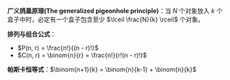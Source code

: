 **广义鸽巢原理(The generalized pigeonhole principle)**：当 $N$ 个对象放入 $k$ 个盒子中时，必定有一个盒子包含至少 $\lceil \frac{N}{k} \rceil$ 个对象。

**排列与组合公式**：
  - $P(n, r) = \frac{n!}{(n - r)!}$
  - $C(n, r) = \binom{n}{r} = \frac{n!}{r!(n - r)!}$

**帕斯卡恒等式**：$\binom{n+1}{k} = \binom{n}{k-1} + \binom{n}{k}$